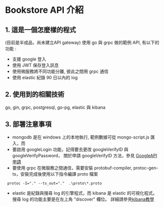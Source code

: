 # Bookstore API 介紹

## 1. 這是一個怎麼樣的程式

  (目前是半成品，尚未建立API gateway)
  使用 go 與 grpc 做的範例 API, 有以下的功能 :
  
 * 支援 google 登入
 * 使用 JWT 保存登入訊息 
 * 使用微服務將不同功能分離, 彼此之間用 grpc 通信
 * 使用 elastic 紀錄 90 日以內的 log

## 2. 使用到的相關技術
  go, gin, grpc, postgresql, go-pg, elastic 與 kibana
  
## 3. 部署注意事項
 * mongodb 是在 windows 上的本地執行, 範例數據可從 mongo-script.js 匯入，而
 * 要啟用 googleLogin 功能，記得要去更改 googleVerifyID 與 googleVerifyPassword，
 關於申請 googleVerifyID 方法，參見 [GoogleAPI申請](https://blog.hungwin.com.tw/aspnet-google-login/)
 * 要使用 grpc 在微服務之間通信，需要安裝  protobuf-compiler, protoc-gen-ts，安裝完成後使用以下指令編譯 proto 檔案

 ```
  protoc -I="." --ts_out="."  .\proto\*.proto
```

 * elastic 是紀錄與搜尋 log 的引擎程式，而 kibana 是 elastic 的可視化程式。搜尋 log 的功能主要是在左上角 "discover" 欄位。
   詳細請參見[kibana教學](https://medium.com/%E7%A8%8B%E5%BC%8F%E4%B9%BE%E8%B2%A8/elk-%E6%95%99%E5%AD%B8%E8%88%87%E4%BB%8B%E7%B4%B9-c54af6f06e61)